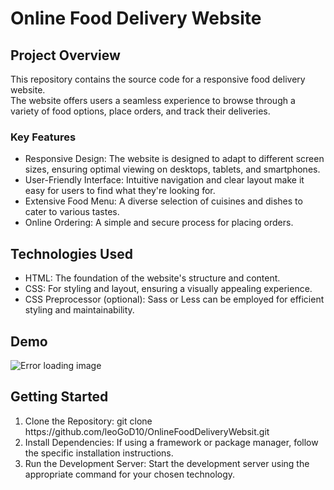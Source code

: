 <h1>Online Food Delivery Website</h1>
<h2>Project Overview</h2>
<p>This repository contains the source code for a responsive food delivery website. <br> The website offers users a seamless experience to browse through a variety of food options, place orders, and track their deliveries.</p>
<h3>Key Features</h3>
<ul>
  <li>Responsive Design: The website is designed to adapt to different screen sizes, ensuring optimal viewing on desktops, tablets, and smartphones.</li>
  <li>User-Friendly Interface: Intuitive navigation and clear layout make it easy for users to find what they're looking for.</li>
  <li>Extensive Food Menu: A diverse selection of cuisines and dishes to cater to various tastes.</li>
  <li>Online Ordering: A simple and secure process for placing orders.</li>
</ul>
<h2>Technologies Used</h2>
<ul>
  <li>HTML: The foundation of the website's structure and content.</li>
  <li>CSS:  For styling and layout, ensuring a visually appealing experience.</li>
  <li>CSS Preprocessor (optional): Sass or Less can be employed for efficient styling and maintainability.</li>
</ul>

<h2>Demo</h2>
<img src="https://media.licdn.com/dms/image/v2/D5622AQGwVV7sYrQAOA/feedshare-shrink_2048_1536/feedshare-shrink_2048_1536/0/1726435557350?e=1729123200&v=beta&t=nKyjBp1DH_RrAEFdfR4uXYXYaRiC4KpUz4VAWcch7Hk" alt="Error loading image">
<h2>Getting Started</h2>
<ol type = "1">
  <li>Clone the Repository: 
  git clone https://github.com/leoGoD10/OnlineFoodDeliveryWebsit.git</li>
  <li>Install Dependencies: If using a framework or package manager, follow the specific installation instructions.</li>
 <li>Run the Development Server: Start the development server using the appropriate command for your chosen technology.</li>
</ol>
